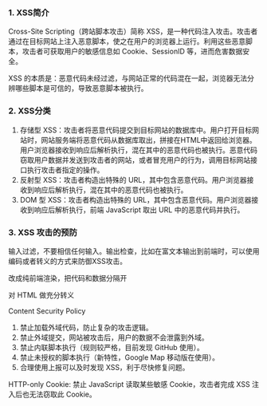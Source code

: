 ### 1. XSS简介

Cross-Site Scripting（跨站脚本攻击）简称 XSS，是一种代码注入攻击。攻击者通过在目标网站上注入恶意脚本，使之在用户的浏览器上运行。利用这些恶意脚本，攻击者可获取用户的敏感信息如 Cookie、SessionID 等，进而危害数据安全。

XSS 的本质是：恶意代码未经过滤，与网站正常的代码混在一起，浏览器无法分辨哪些脚本是可信的，导致恶意脚本被执行。

### 2. XSS分类

1. 存储型 XSS：攻击者将恶意代码提交到目标网站的数据库中。用户打开目标网站时，网站服务端将恶意代码从数据库取出，拼接在HTML中返回给浏览器。用户浏览器接收到响应后解析执行，混在其中的恶意代码也被执行。恶意代码窃取用户数据并发送到攻击者的网站，或者冒充用户的行为，调用目标网站接口执行攻击者指定的操作。
2. 反射型 XSS：攻击者构造出特殊的 URL，其中包含恶意代码。用户浏览器接收到响应后解析执行，混在其中的恶意代码也被执行。
3. DOM 型 XSS：攻击者构造出特殊的 URL，其中包含恶意代码。用户浏览器接收到响应后解析执行，前端 JavaScript 取出 URL 中的恶意代码并执行。

### 3. XSS 攻击的预防

输入过滤，不要相信任何输入。输出检查，比如在富文本输出到前端时，可以使用编码或者转义的方式来防御XSS攻击。

改成纯前端渲染，把代码和数据分隔开

对 HTML 做充分转义

Content Security Policy

1. 禁止加载外域代码，防止复杂的攻击逻辑。
2. 禁止外域提交，网站被攻击后，用户的数据不会泄露到外域。
3. 禁止内联脚本执行（规则较严格，目前发现 GitHub 使用）。
4. 禁止未授权的脚本执行（新特性，Google Map 移动版在使用）。
5. 合理使用上报可以及时发现 XSS，利于尽快修复问题。

HTTP-only Cookie: 禁止 JavaScript 读取某些敏感 Cookie，攻击者完成 XSS 注入后也无法窃取此 Cookie。
